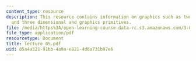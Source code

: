 ```yaml
---
content_type: resource
description: This resource contains information on graphics such as two dimensional
  and three dimensional and graphics primitives.
file: /media/https%3A/open-learning-course-data-rc.s3.amazonaws.com/3-016-mathematics-for-materials-scientists-and-engineers-fall-2005/05a4a32191bb4a9ae8214d6a731b97e6_lecture_05.pdf
file_type: application/pdf
resourcetype: Document
title: lecture_05.pdf
uid: 05a4a321-91bb-4a9a-e821-4d6a731b97e6
---
```

